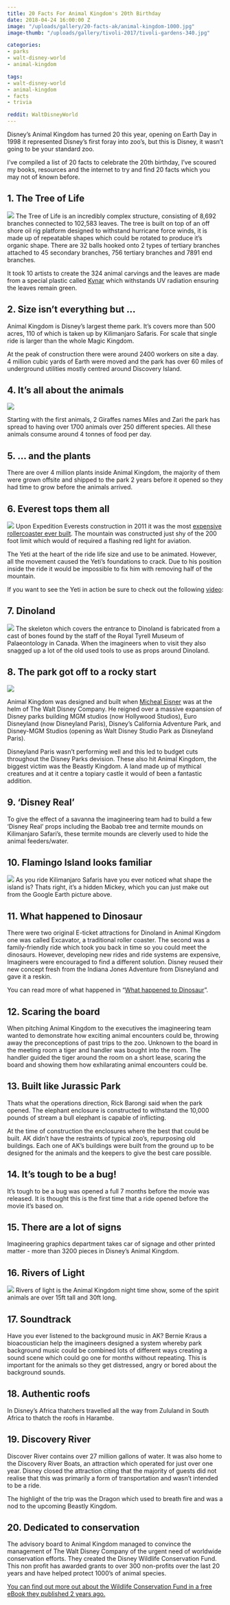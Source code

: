 ```yaml
---
title: 20 Facts For Animal Kingdom's 20th Birthday
date: 2018-04-24 16:00:00 Z
image: "/uploads/gallery/20-facts-ak/animal-kingdom-1000.jpg"
image-thumb: "/uploads/gallery/tivoli-2017/tivoli-gardens-340.jpg"

categories:
- parks
- walt-disney-world
- animal-kingdom

tags:
- walt-disney-world
- animal-kingdom
- facts
- trivia

reddit: WaltDisneyWorld
---
```


Disney’s Animal Kingdom has turned 20 this year, opening on Earth Day in 1998 it represented Disney’s first foray into zoo’s, but this is Disney, it wasn’t going to be your standard zoo.

I’ve compiled a list of 20 facts to celebrate the 20th birthday, I’ve scoured my books, resources and the internet to try and find 20 facts which you may not of known before.

## 1. The Tree of Life
![](20%20Facts%20For%20Animal%20Kingdoms%2020th%20Birthday/DSC01079.JPG)
The Tree of Life is an incredibly complex structure, consisting of 8,692 branches connected to 102,583 leaves. The tree is built on top of an off shore oil rig platform designed to withstand hurricane force winds, it is made up of repeatable shapes which could be rotated to produce it’s organic shape. There are 32 balls hooked onto 2 types of tertiary branches attached to 45 secondary branches, 756 tertiary branches and 7891 end branches.

It took 10 artists to create the 324 animal carvings and the leaves are made from a special plastic called [Kynar](https://www.extremematerials-arkema.com/en/product-families/kynar-pvdf-family/) which withstands UV radiation ensuring the leaves remain green.

## 2. Size isn’t everything but …
Animal Kingdom is Disney’s largest theme park. It’s covers more than 500 acres, 110 of which is taken up by Kilimanjaro Safaris. For scale that single ride is larger than the whole Magic Kingdom.

At the peak of construction there were around 2400 workers on site a day. 4 million cubic yards of Earth were moved and the park has over 60 miles of underground utilities mostly centred around Discovery Island.

## 4. It’s all about the animals
![](20%20Facts%20For%20Animal%20Kingdoms%2020th%20Birthday/Wild%20Africa%20Trek%20109.jpg)

Starting with the first animals, 2 Giraffes names Miles and Zari the park has spread to having over 1700 animals over 250 different species. All these animals consume around 4 tonnes of food per day.

## 5. … and the plants
There are over 4 million plants inside Animal Kingdom, the majority of them were grown offsite and shipped to the park 2 years before it opened so they had time to grow before the animals arrived.

## 6. Everest tops them all
![](20%20Facts%20For%20Animal%20Kingdoms%2020th%20Birthday/DSC02865.JPG)
Upon Expedition Everests construction in 2011 it was the most [expensive rollercoaster ever built](http://www.therichest.com/luxury/most-expensive/the-10-most-expensive-roller-coasters-in-the-world/?view=all).  The mountain was constructed just shy of the 200 foot limit which would of required a flashing red light for aviation.

The Yeti at the heart of the ride life size and use to be animated. However, all the movement caused the Yeti’s foundations to crack. Due to his position inside the ride it would be impossible to fix him with removing half of the mountain.

If you want to see the Yeti in action be sure to check out the following [video](https://www.youtube.com/watch?v=2HOiVnUDcOc): 

## 7. Dinoland
![](20%20Facts%20For%20Animal%20Kingdoms%2020th%20Birthday/IMG_0262.JPG)
The skeleton which covers the entrance to Dinoland is fabricated from a cast of bones found by the staff of the Royal Tyrell Museum of Palaeontology in Canada. When the imagineers when to visit they also snagged up a lot of the old used tools to use as props around Dinoland.

## 8. The park got off to a rocky start
![](20%20Facts%20For%20Animal%20Kingdoms%2020th%20Birthday/Beastly_Kingdom_Concept.jpg)

Animal Kingdom was designed and built when [Micheal Eisner](https://en.wikipedia.org/wiki/Michael_Eisner) was at the helm of The Walt Disney Company. He reigned over a massive expansion of Disney parks building MGM studios (now Hollywood Studios), Euro Disneyland (now Disneyland Paris), Disney’s California Adventure Park,  and Disney-MGM Studios (opening as Walt Disney Studio Park as Disneyland Paris).

Disneyland Paris wasn’t performing well and this led to budget cuts throughout the Disney Parks devision. These also hit Animal Kingdom, the biggest victim was the Beastly Kingdom. A land made up of mythical creatures and at it centre a topiary castle it would of been a fantastic addition.

## 9. ‘Disney Real’
To give the effect of a savanna the imagineering team had to build a few ‘Disney Real’ props including the Baobab tree and termite mounds on Kilimanjaro Safari’s, these termite mounds are cleverly used to hide the animal feeders/water.

## 10. Flamingo Island looks familiar
![](20%20Facts%20For%20Animal%20Kingdoms%2020th%20Birthday/Screen%20Shot%202018-05-17%20at%2016.14.18.png)
As you ride Kilimanjaro Safaris have you ever noticed what shape the island is? Thats right, it’s a hidden Mickey, which you can just make out from the Google Earth picture above.

## 11. What happened to Dinosaur
There were two original E-ticket attractions for Dinoland in Animal Kingdom one was called Excavator, a traditional roller coaster. The second was a family-friendly ride which took you back in time so you could meet the dinosaurs. However, developing new rides and ride systems are expensive, Imagineers were encouraged to find a different solution. Disney reused their new concept fresh from the Indiana Jones Adventure from Disneyland and gave it a reskin.

You can read more of what happened in “[What happened to Dinosaur](/)”.

## 12. Scaring the board
When pitching Animal Kingdom to the executives the imagineering team wanted to demonstrate how exciting animal encounters could be, throwing away the preconceptions of past trips to the zoo. Unknown to the board in the meeting room a tiger and handler was bought into the room. The handler guided the tiger around the room on a short lease, scaring the board and showing them how exhilarating animal encounters could be.

## 13. Built like Jurassic Park
Thats what the operations direction, Rick Barongi said when the park opened. The elephant enclosure is constructed to withstand the 10,000 pounds of stream a bull elephant is capable of inflicting.

At the time of construction the enclosures where the best that could be built. AK didn’t have the restraints of typical zoo’s, repurposing old buildings. Each one of AK’s buildings were built from the ground up to be designed for the animals and the keepers to give the best care possible.

## 14. It’s tough to be a bug!
It’s tough to be a bug was opened a full 7 months before the movie was released. It is thought this is the first time that a ride opened before the movie it’s based on.

## 15. There are a lot of signs
Imagineering graphics department takes car of signage and other printed matter - more than 3200 pieces in Disney’s Animal Kingdom.

## 16. Rivers of Light
![](20%20Facts%20For%20Animal%20Kingdoms%2020th%20Birthday/DSC01091.JPG)
Rivers of light is the Animal Kingdom night time show, some of the spirit animals are over 15ft tall and 30ft long.

## 17. Soundtrack
Have you ever listened to the background music in AK? Bernie Kraus a bioacoustician help the imagineers designed a system whereby park background music could be combined lots of different ways creating a sound scene which could go one for months without repeating. This is important for the animals so they get distressed, angry or bored about the background sounds.

## 18. Authentic roofs
In Disney’s Africa thatchers travelled all the way from Zululand in South Africa to thatch the roofs in Harambe.

## 19. Discovery River
Discover River contains over 27 million gallons of water. It was also home to the Discovery River Boats, an attraction which operated for just over one year. Disney closed the attraction citing that the majority of guests did not realise that this was primarily a form of transportation and wasn’t intended to be a ride.

The highlight of the trip was the Dragon which used to breath fire and was a nod to the upcoming Beastly Kingdom.

## 20. Dedicated to conservation
The advisory board to Animal Kingdom managed to convince the management of The Walt Disney Company of the urgent need of worldwide conservation efforts. They created the Disney Wildlife Conservation Fund. This non profit has awarded grants to over 300 non-profits over the last 20 years and have helped protect 1000’s of animal species.

[You can find out more out about the Wildlife Conservation Fund in a free eBook they published 2 years ago.](https://www.amazon.com/Disney-Conservation-Fund-Carrying-Editions-ebook/dp/B01ES9ICL2/ref=sr_1_1?ie=UTF8&qid=1462213523&sr=8-1&keywords=9781484789681)
